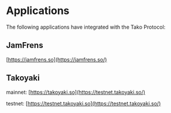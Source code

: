 # Applications

The following applications have integrated with the Tako Protocol:

## JamFrens

[https://jamfrens.so](https://jamfrens.so/)

## Takoyaki

mainnet: [https://takoyaki.so](https://testnet.takoyaki.so/)

testnet: [https://testnet.takoyaki.so](https://testnet.takoyaki.so/)
